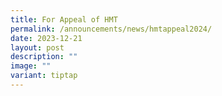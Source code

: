 ```yaml
---
title: For Appeal of HMT
permalink: /announcements/news/hmtappeal2024/
date: 2023-12-21
layout: post
description: ""
image: ""
variant: tiptap
---
```

